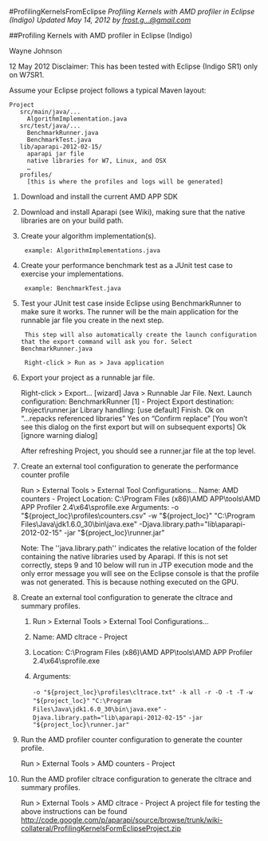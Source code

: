 #ProfilingKernelsFromEclipse
*Profiling Kernels with AMD profiler in Eclipse (Indigo) Updated May 14, 2012 by frost.g...@gmail.com*

##Profiling Kernels with AMD profiler in Eclipse (Indigo)

Wayne Johnson

12 May 2012
Disclaimer: This has been tested with Eclipse (Indigo SR1) only on W7SR1.

Assume your Eclipse project follows a typical Maven layout:

    Project
       src/main/java/...
         AlgorithmImplementation.java
       src/test/java/...
         BenchmarkRunner.java
         BenchmarkTest.java
       lib/aparapi-2012-02-15/
         aparapi jar file
         native libraries for W7, Linux, and OSX
         …
       profiles/
         [this is where the profiles and logs will be generated]

1. Download and install the current AMD APP SDK
2. Download and install Aparapi (see Wiki), making sure that the native libraries are on your build path.
3. Create your algorithm implementation(s).

        example: AlgorithmImplementations.java

4. Create your performance benchmark test as a JUnit test case to exercise your implementations.

        example: BenchmarkTest.java

5. Test your JUnit test case inside Eclipse using BenchmarkRunner to make sure it works. The runner will be the main application for the runnable jar file you create in the next step.

        This step will also automatically create the launch configuration that the export command will ask you for. Select BenchmarkRunner.java

        Right-click > Run as > Java application

6. Export your project as a runnable jar file.

    Right-click > Export...
      [wizard] Java > Runnable Jar File. Next.
        Launch configuration: BenchmarkRunner [1] - Project
        Export destination: Project\runner.jar
        Library handling: [use default]    Finish.
      Ok on “...repacks referenced libraries”
      Yes on “Confirm replace” [You won’t see this dialog on the first export but will on subsequent exports]
      Ok [ignore warning dialog]

    After refreshing Project, you should see a runner.jar file at the top level.

7. Create an external tool configuration to generate the performance counter profile

    Run > External Tools > External Tool Configurations...
      Name: AMD counters - Project
      Location: C:\Program Files (x86)\AMD APP\tools\AMD APP Profiler 2.4\x64\sprofile.exe
      Arguments:
       -o "${project_loc}\profiles\counters.csv"
       -w "${project_loc}"
       "C:\Program Files\Java\jdk1.6.0_30\bin\java.exe"
       -Djava.library.path="lib\aparapi-2012-02-15"
       -jar "${project_loc}\runner.jar"


    Note: The ''java.library.path'' indicates the relative location of the folder containing the native libraries used by Aparapi. If this is not set correctly, steps 9 and 10 below will run in JTP execution mode and the only error message you will see on the Eclipse console is that the profile was not generated. This is because nothing executed on the GPU.

8. Create an external tool configuration to generate the cltrace and summary profiles.

    1. Run > External Tools > External Tool Configurations...
    2. Name: AMD cltrace - Project
    3. Location: C:\Program Files (x86)\AMD APP\tools\AMD APP Profiler 2.4\x64\sprofile.exe
    4. Arguments:

        `-o "${project_loc}\profiles\cltrace.txt" -k all -r -O -t -T`
        `-w "${project_loc}"`
        `"C:\Program Files\Java\jdk1.6.0_30\bin\java.exe"`
        `-Djava.library.path="lib\aparapi-2012-02-15"`
        `-jar "${project_loc}\runner.jar"`


9. Run the AMD profiler counter configuration to generate the counter profile.

    Run > External Tools > AMD counters - Project


10. Run the AMD profiler cltrace configuration to generate the cltrace and summary profiles.

    Run > External Tools > AMD cltrace - Project
    A project file for testing the above instructions can be found http://code.google.com/p/aparapi/source/browse/trunk/wiki-collateral/ProfilingKernelsFormEclipseProject.zip

